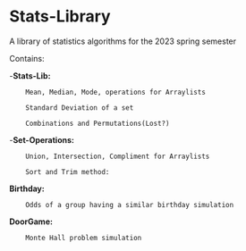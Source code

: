 # Stats-Library
A library of statistics algorithms for the 2023 spring semester


Contains:

   -**Stats-Lib:**
  
        Mean, Median, Mode, operations for Arraylists
    
        Standard Deviation of a set
  
        Combinations and Permutations(Lost?)
    
   -**Set-Operations:**
  
        Union, Intersection, Compliment for Arraylists
     
        Sort and Trim method:
     
   **Birthday:**
  
        Odds of a group having a similar birthday simulation
     
   **DoorGame:**
   
        Monte Hall problem simulation


